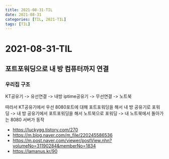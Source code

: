```yaml
---
title: 2021-08-31-TIL
date: 2021-08-31
categories: [TIL, 2021-TIL]
tags: [TIL]
---
```


# 2021-08-31-TIL

## 포트포워딩으로 내 방 컴퓨터까지 연결

### 우리집 구조
KT공유기 -> 유선연결 -> 내방 iptime공유기 -> 무선연결 -> 노트북

따라서 KT공유기에서 우선 8080포트에 대해 포트포워딩을 해서 내 방 공유기로 포워딩 -> 내 방 공유기에서 포트포워딩을 해서 노트북으로 포워딩 -> 내 노트북에서 돌아가는 8080 서버가 동작

- https://luckygg.tistory.com/270
- https://m.blog.naver.com/m_file/220245586536
- https://m.post.naver.com/viewer/postView.nhn?volumeNo=31190284&memberNo=1834
- https://lamanus.kr/90